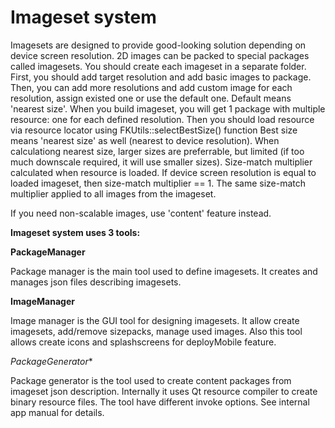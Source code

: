 ﻿# Imageset system

Imagesets are designed to provide good-looking solution depending on device screen resolution.
2D images can be packed to special packages called imagesets.
You should create each imageset in a separate folder.
First, you should add target resolution and add basic images to package.
Then, you can add more resolutions and add custom image for each resolution, assign existed one or use the default one.
Default means 'nearest size'.
When you build imageset, you will get 1 package with multiple resource: one for each defined resolution.
Then you should load resource via resource locator using FKUtils::selectBestSize() function
Best size means 'nearest size' as well (nearest to device resolution).
When calculationg nearest size, larger sizes are preferrable, but limited (if too much downscale required, it will use smaller sizes).
Size-match multiplier calculated when resource is loaded. If device screen resolution is equal to loaded imageset, then size-match multiplier == 1.
The same size-match multiplier applied to all images from the imageset.

If you need non-scalable images, use 'content' feature instead.



**Imageset system uses 3 tools:**

**PackageManager**

Package manager is the main tool used to define imagesets.
It creates and manages json files describing imagesets.

**ImageManager**

Image manager is the GUI tool for designing imagesets.
It allow create imagesets, add/remove sizepacks, manage used images.
Also this tool allows create icons and splashscreens for deployMobile feature.

*PackageGenerator**

Package generator is the tool used to create content packages from imageset json description.
Internally it uses Qt resource compiler to create binary resource files.
The tool have different invoke options. See internal app manual for details.